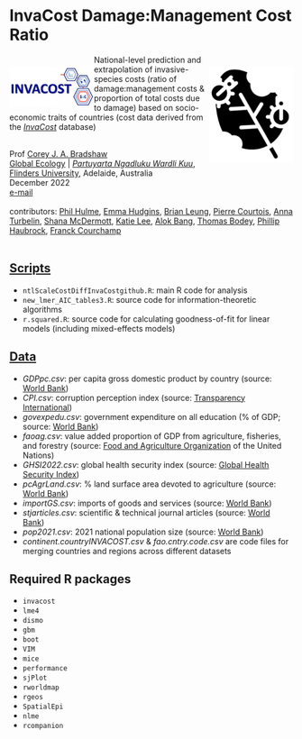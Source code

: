 # InvaCost Damage:Management Cost Ratio
<img align="right" src="www/damage.png" alt="insect damage icon" width="150" style="margin-top: 20px">
<img align="left" src="www/%20InvaCostLogo.png" alt="InvaCost" width="150" style="margin-top: 20px">

National-level prediction and extrapolation of invasive-species costs (ratio of damage:management costs & proportion of total costs due to damage) based on socio-economic traits of countries (cost data derived from the <a href="https://github.com/Farewe/invacost"><em>InvaCost</em></a> database)

<br>
Prof <a href="https://globalecologyflinders.com/people/#DIRECTOR">Corey J. A. Bradshaw</a> <br>
<a href="http://globalecologyflinders.com" target="_blank">Global Ecology</a> | <em><a href="https://globalecologyflinders.com/partuyarta-ngadluku-wardli-kuu/" target="_blank">Partuyarta Ngadluku Wardli Kuu</a></em>, <a href="http://flinders.edu.au" target="_blank">Flinders University</a>, Adelaide, Australia <br>
December 2022 <br>
<a href=mailto:corey.bradshaw@flinders.edu.au>e-mail</a> <br>
<br>
contributors: <a href="https://www.researchgate.net/profile/Philip-Hulme-2">Phil Hulme</a>, <a href="https://carleton.ca/biology/people/emma-hudgins/">Emma Hudgins</a>, <a href="https://www.mcgill.ca/qls/researchers/brian-leung">Brian Leung</a>, <a href="https://www.cee-m.fr/member/courtois-pierre/">Pierre Courtois</a>, <a href="https://scholar.google.com/citations?user=59VAYs4AAAAJ&hl=en">Anna Turbelin</a>, <a href="https://www.trinity.edu/directory/smcdermo">Shana McDermott</a>, <a href="https://www.uidaho.edu/cals/agricultural-economics-and-rural-sociology/our-people/katherine-lee">Katie Lee</a>, <a href="https://azimpremjiuniversity.edu.in/people/alok-bang">Alok Bang</a>, <a href="https://www.abdn.ac.uk/people/thomas.bodey/">Thomas Bodey</a>, <a href="https://scholar.google.com/citations?user=fwHUGm0AAAAJ&hl=de">Phillip Haubrock</a>, <a href="https://www.ese.universite-paris-saclay.fr/en/team-members/franck-courchamp/">Franck Courchamp</a><br>
<br>

## <a href="https://github.com/cjabradshaw/InvaCostDamMgmRatio/tree/main/scripts">Scripts</a>
- <code>ntlScaleCostDiffInvaCostgithub.R</code>: main R code for analysis
- <code>new_lmer_AIC_tables3.R</code>: source code for information-theoretic algorithms
- <code>r.squared.R</code>: source code for calculating goodness-of-fit for linear models (including mixed-effects models)

## <a href="https://github.com/cjabradshaw/InvaCostDamMgmRatio/tree/main/data">Data</a>
- <em>GDPpc.csv</em>: per capita gross domestic product by country (source: <a href="https://data.worldbank.org/indicator/NY.GDP.PCAP.CD">World Bank</a>)
- <em>CPI.csv</em>: corruption perception index (source: <a href="https://www.transparency.org/en/cpi/2021">Transparency International</a>)
- <em>govexpedu.csv</em>: government expenditure on all education (% of GDP; source: <a href="https://data.worldbank.org/indicator/SE.XPD.TOTL.GD.ZS">World Bank</a>)
- <em>faoag.csv</em>: value added proportion of GDP from agriculture, fisheries, and forestry (source: <a href="https://www.fao.org/faostat/en/#data/MK">Food and Agriculture Organization</a> of the United Nations)
- <em>GHSI2022.csv</em>: global health security index (source: <a href="https://www.ghsindex.org/report-model/">Global Health Security Index</a>)
- <em>pcAgrLand.csv</em>: % land surface area devoted to agriculture (source: <a href="https://data.worldbank.org/indicator/AG.LND.AGRI.ZS">World Bank</a>)
- <em>importGS.csv</em>: imports of goods and services (source: <a href="https://data.worldbank.org/indicator/NE.IMP.GNFS.CD">World Bank</a>)
- <em>stjarticles.csv</em>: scientific & technical journal articles (source: <a href="https://data.worldbank.org/indicator/IP.JRN.ARTC.SC">World Bank</a>)
- <em>pop2021.csv</em>: 2021 national population size (source: <a href="https://data.worldbank.org/indicator/SP.POP.TOTL">World Bank</a>)
- <em>continent.countryINVACOST.csv</em> & <em>fao.cntry.code.csv</em> are code files for merging countries and regions across different datasets


## Required R packages
- <code>invacost</code>
- <code>lme4</code>
- <code>dismo</code>
- <code>gbm</code>
- <code>boot</code>
- <code>VIM</code>
- <code>mice</code>
- <code>performance</code>
- <code>sjPlot</code>
- <code>rworldmap</code>
- <code>rgeos</code>
- <code>SpatialEpi</code>
- <code>nlme</code>
- <code>rcompanion</code>
